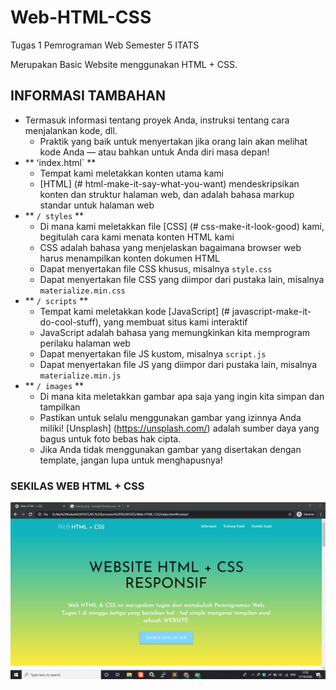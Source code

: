 # Web-HTML-CSS
Tugas 1 Pemrograman Web Semester 5 ITATS

Merupakan Basic Website menggunakan HTML + CSS.

## INFORMASI TAMBAHAN
* Termasuk informasi tentang proyek Anda, instruksi tentang cara menjalankan kode, dll.
  * Praktik yang baik untuk menyertakan jika orang lain akan melihat kode Anda — atau bahkan untuk Anda
  diri masa depan!
* ** ʻindex.html` **
  * Tempat kami meletakkan konten utama kami
  * [HTML] (# html-make-it-say-what-you-want) mendeskripsikan konten dan struktur halaman web, dan
  adalah bahasa markup standar untuk halaman web
* ** `/ styles` **
  * Di mana kami meletakkan file [CSS] (# css-make-it-look-good) kami, begitulah cara kami menata konten HTML kami
  * CSS adalah bahasa yang menjelaskan bagaimana browser web harus menampilkan konten dokumen HTML
  * Dapat menyertakan file CSS khusus, misalnya `style.css`
  * Dapat menyertakan file CSS yang diimpor dari pustaka lain, misalnya `materialize.min.css`
* ** `/ scripts` **
  * Tempat kami meletakkan kode [JavaScript] (# javascript-make-it-do-cool-stuff), yang membuat situs kami
  interaktif
  * JavaScript adalah bahasa yang memungkinkan kita memprogram perilaku halaman web
  * Dapat menyertakan file JS kustom, misalnya `script.js`
  * Dapat menyertakan file JS yang diimpor dari pustaka lain, misalnya `materialize.min.js`
* ** `/ images` **
  * Di mana kita meletakkan gambar apa saja yang ingin kita simpan dan tampilkan
  * Pastikan untuk selalu menggunakan gambar yang izinnya Anda miliki! [Unsplash] (https://unsplash.com/) adalah
  sumber daya yang bagus untuk foto bebas hak cipta.
  * Jika Anda tidak menggunakan gambar yang disertakan dengan template, jangan lupa untuk menghapusnya!


### SEKILAS WEB HTML + CSS

![Alt text](https://github.com/daanangp/Web-HTML-CSS/blob/main/images/Web1.jpg?raw=true "Optional Title")
